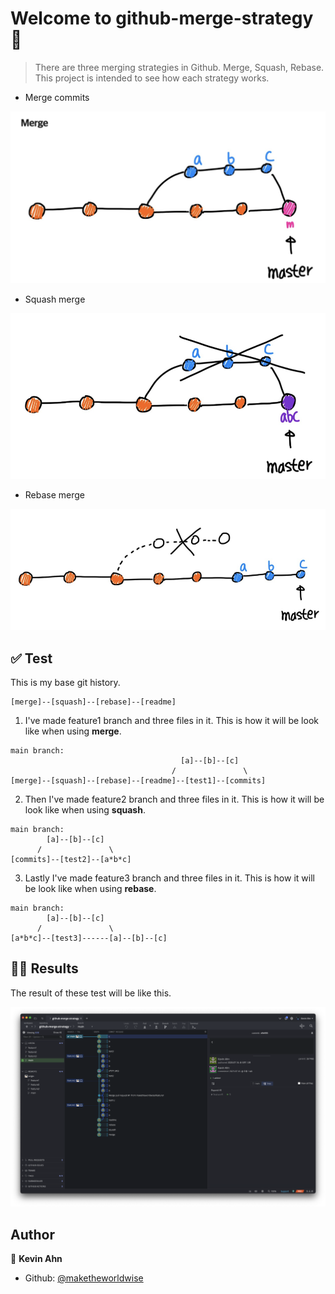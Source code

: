 # Welcome to github-merge-strategy 👋

> There are three merging strategies in Github. Merge, Squash, Rebase. This project is intended to see how each strategy works.

- Merge commits

![](/docs/images/merge.png)

- Squash merge

![](/docs/images/squash.png)

- Rebase merge

![](/docs/images/rebase.png)

## ✅ Test

This is my base git history.

```shell
[merge]--[squash]--[rebase]--[readme]
```

1. I've made feature1 branch and three files in it. This is how it will be look like when using **merge**.

```shell
main branch:
                                      [a]--[b]--[c]
                                    /               \
[merge]--[squash]--[rebase]--[readme]--[test1]--[commits]
```

2. Then I've made feature2 branch and three files in it. This is how it will be look like when using **squash**.

```shell
main branch:
        [a]--[b]--[c]
      /               \
[commits]--[test2]--[a*b*c]
```

3. Lastly I've made feature3 branch and three files in it. This is how it will be look like when using **rebase**.

```shell
main branch:
        [a]--[b]--[c]
      /               \
[a*b*c]--[test3]------[a]--[b]--[c]
```

## 💁🏻 Results

The result of these test will be like this.

![](/docs/images/result.png)

## Author

👤 **Kevin Ahn**

- Github: [@maketheworldwise](https://github.com/maketheworldwise)
